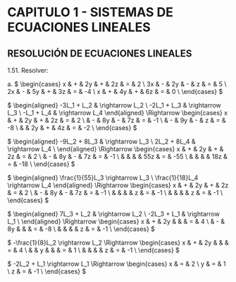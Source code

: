 # CAPITULO 1 - SISTEMAS DE ECUACIONES LINEALES

## RESOLUCIÓN DE ECUACIONES LINEALES

1.51. Resolver:

a. $
\begin{cases}
 x & + & 2y & + & 2z & = &  2 \\
3x & - & 2y & - &  z & = &  5 \\
2x & - & 5y & + & 3z & = & -4 \\
 x & + & 4y & + & 6z & = &  0 \\
\end{cases}
$

$
\begin{aligned}
-3L_1 + L_2 & \rightarrow L_2 \\
-2L_1 + L_3 & \rightarrow L_3 \\
 -L_1 + L_4 & \rightarrow L_4
\end{aligned}
\Rightarrow
\begin{cases}
 x & + & 2y & + & 2z & = &  2 \\
   & - & 8y & - & 7z & = & -1 \\
   & - & 9y & - &  z & = & -8 \\
   &   & 2y & + & 4z & = & -2 \\
\end{cases}
$

$
\begin{aligned}
-9L_2 + 8L_3 & \rightarrow L_3 \\
 2L_2 + 8L_4 & \rightarrow L_4 \\
\end{aligned}
\Rightarrow
\begin{cases}
x & + & 2y & + &  2z & = &   2 \\
  & - & 8y & - &  7z & = &  -1 \\
  &   &    &   & 55z & = & -55 \\
  &   &    &   & 18z & = & -18 \\
\end{cases}
$

$
\begin{aligned}
\frac{1}{55}L_3 \rightarrow L_3 \\
\frac{1}{18}L_4 \rightarrow L_4
\end{aligned}
\Rightarrow
\begin{cases}
x & + & 2y & + & 2z & = &  2 \\
  & - & 8y & - & 7z & = & -1 \\
  &   &    &   &  z & = & -1 \\
  &   &    &   &  z & = & -1 \\
\end{cases}
$

$
\begin{aligned}
 7L_3 + L_2 & \rightarrow L_2 \\
-2L_3 + L_1 & \rightarrow L_1 \\
\end{aligned}
\Rightarrow
\begin{cases}
x & + & 2y & &   & = &  4 \\
  & - & 8y & &   & = & -8 \\
  &   &    & & z & = & -1 \\
\end{cases}
$

$
-\frac{1}{8}L_2 \rightarrow L_2
\Rightarrow
\begin{cases}
x & + & 2y & &   & = &  4 \\
  &   &  y & &   & = &  1 \\
  &   &    & & z & = & -1 \\
\end{cases}
$

$
-2L_2 + L_1 \rightarrow L_1
\Rightarrow
\begin{cases}
x & = &  2 \\
y & = &  1 \\
z & = & -1 \\
\end{cases}
$
